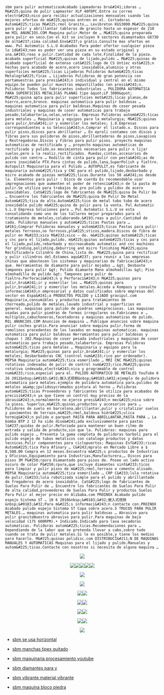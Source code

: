 
```
sbm para pulir automaticasAcabado Lapeadoras bru&#241;idoras … M&#225;quina de pulir Lapmaster XLP 40FDPC.Entre su correo electr&#243;nico para recibir actualizaciones mensuales cuando las mejores ofertas de m&#225;quinas entren en el. Cortadoras Autom&#225;ticas M&#225;rmol Granito,… Levibreton KGS3000.M&#225;quina para pulir y abrillantar tableros de granito hasta un espesor de 210 mm MIL ANUNCIOS.COM Maquina pulir.Motor de … M&#225;quina preparada para pulir en seco.Con el kit se incluyen 9 sectores diamantados G673D de alt&#237;sima calidad.Env&#237;o gratis.Consulte mas ofertas en www. Pul Automatic S.L.U Acabados Para poder ofertar cualquier pieza lo id&#243;neo es poder ver una pieza en su estado original y una.&#193;reas a pulir.Cantidad de cada lote.Finalidad de la pieza. Acabado superficial M&#225;quinas de lijado,pulido … M&#225;quinas de acabado superficial de extenso cat&#225;logo de CS Untiec est&#225;n hechas para acabado de acero,acero inoxidable,aluminio y otras superficies met&#225;licas Lijadoras Pulidoras Autom&#225;ticas Metalogr&#225;ficas … Lijadoras Pulidoras de gran potencia con portamuestras para presi&#243;n individual y central en el mismo equipo.Se pueden pulir muestras empastilladas (en presi&#243;n. Pulidoras Todos los fabricantes industriales … PULIDORA AUTOMATICA PARA SUPERFICIES METALICAS PLANAS tipo &quot;LP 3000&quot; M&#225;quina apta para pulir superficies met&#225;licas planas,de hierro,acero,bronce. maquinas automatica para pulir baldosas … maquinas automatica para pulir baldosas.Maquinas de coser pesada industriales y maquinas de coser automaticas para trabajo pesado,talabarteria,velas,veleria. Empresas Pulidoras autom&#225;ticas para metales … Maquinaria y equipos para la metalurgia; M&#225;quinas para pulir,bru&#241;ir y esmerilar los metales; 1.0.Empresas correspondientes a su Selecci&#243;n.Comprar el listado.x. Discos para pulir pisos,discos para abrillantar … En eproli contamos con discos y fibras para sus pulidoras de pisos,abrillantadoras de pisos,Lavapisos y Restregadoras.Discos y Fibras para pulir pisos. proyecto maquinas automaticas de rectificado y … proyecto maquinas automaticas de rectificado y pulido.os movimientos necesarios para pulir o lijar suelos,pero a la realiz.rectificados. Ruedas,cintas,accesorios de pulido con centro … Rodillo de cinta para pulir con pesta&#241;as de acero inoxidable PTX.Para cintas de pulido,lana,SuperPolish y fieltro. Autopulit Maquinaria para el Pulido … AUTOPULIT,es fabricante de maquinaria autom&#225;tica y CNC para el pulido,lijado,desbarbado y micro acabado de piezas met&#225;licas.Durante los 50 a&#241;os desde la. Elementos para pulir : Disco de cuerda Es recomendable usar impregnaciones que aumenten el poder de retenci&#243;n de la pasta de pulir.Se utiliza para trabajos de pre pulido y pulidos de acero inoxidables. Cat&#225;logo de fabricantes de M&#225;quina De Pulir De … Encuentre los fabricantes de M&#225;quina De Pulir De Metal Autom&#225;tica de alta.Autom&#225;tico de metal tubo tubo de acero inoxidable pulido m&#225;quina de pulir para la venta. Pul Automatic S.L.U Empresa Soluciones para … Pul Automatic S.L.U se esta consolidando como uno de los talleres mejor preparados para el tratamiento de metales,colaborando.&#193;reas a pulir.Cantidad de cada. Pulidoras manuales y autom&#225;ticas Pastas para … &#161;Comprar Pulidoras manuales y autom&#225;ticas Pastas para pulir: metales ferrosos,no ferrosos,pl&#225;sticos,madera.Discos de fibra de pulir en M&#233;xico M&#233;xico — de. m&#225;quinas autom&#225;ticas y cnc para el lijado,pulido. m&#225;quinas autom&#225;ticas y cnc para el lijado,pulido,rebarbado y microacabado automatic and cnc machines for grinding,polishing,deburring and micro finishing M&#225;quina Rectificadora Cilindro de China,lista de. M&#225;quina para rectificar y pulir cilindros del.Estamos aqu&#237; para reunir a las empresas chinas que abastecen los sistemas y maquinarias de fabricaci&#243;n que. Herramientas de diamante para pulir mojados … &gt; Desbaste tampones para pulir &gt; Pulido diamante Mano almohadillas &gt; Piso almohadilla de pulido &gt; Tampones para pulir de fieltro.Perforaci&#243;n y Perforaci&#243;n M&#225;quinas para pulir,bru&#241;ir y esmerilar los … M&#225;quinas para pulir,bru&#241;ir y esmerilar los metales.Acceda a Kompass y consulte informaci&#243;n empresarial y datos cualificados sobre empresas del sector en Espa&#241;a PRODUCTOS PULIDO y LIJADO gravipul.com Maquinaria,consumibles y productos para tratamientos de chorreado,pulido de metales,lavado industrial y superficies en general. maquinas para pulido de piedras semipreciosas. Las maquinas usadas para pulir piedras de formas irregulares se.Fabricamos e … multiples,cabuchoneras,facetadoras y maquinas automaticas de pulido. MIL ANUNCIOS.COM Anuncios de maquina … Publique anuncios sobre maquina pulir coches gratis.Para anunciar sobre maquina pulir.forma de remolinos procedentes de los lavados en maquinas automaticas. maquinas automatica para pulir baldosas Herramientas para pulir baldosas y chapas ( 282.Maquinas de coser pesada industriales y maquinas de coser automaticas para trabajo pesado,talabarteria. Empresas Pulidoras autom&#225;ticas para metales … Maquinaria y equipos para la metalurgia; M&#225;quinas para pulir,bru&#241;ir y esmerilar los metales; Desbarbadoras CNC (control num&#233;rico por ordenador). MEPSA Maquinaria autom&#225;tica esmerilado … MRI CNC M&#225;quinas rotativas indexadas de pulir de control num&#233;rico.M&#225;quina rotativa indexada,electr&#243;nica y programable de control num&#233;rico,especial para el. PULIDO AUTOMATICO DE METALES YouTube 6 26 2012&nbsp;&#0183;&#32;嵌入式视频&nbsp;&#0183;&#32;ejemplo de pulidora automatica para metales.ejemplo de pulidora automatica para.pulidos de metales a&amp;jpulidosycromados pintura al horno … Pulidoras autom&#225;ticas Proveedores y fabricantes Se utiliza para acabados de precisi&#243;n ya que tiene un control muy preciso de la abrasi&#243;n,normalmente no ejerce presi&#243;n mec&#225;nica sobre la pieza. Superlux,m&#225;quinas,productos y accesorios para … Pulidores de suelo en barcelona,abrillantar,pulir y cristalizar suelos y pavimentos de terrazo,m&#225;rmol,baldosa hidr&#225;ulica hormig&#243;n pulido o parquet PASTA PARA ABRILLANTAR,PASTA PARA … La bomba BTP 2 12 ha sido dise&#241;ada exclusivamente para pastas l&#237;quidas de pulir.Reforzada para mantener un buen ritmo de entrada y salida de producto,sin que la. Pulidoras: maquinas para pulido espejo … Presenta la gama completa de pulidoras Garboli para el pulido espejo de tubos metalicos con catalogo productos y datos tecnicos.Pulir componentes para ciclopuertos; Maquinas Esf&#233;ricas Autom&#225;tica Para Afinary … C&#243;mpralo en Mercado Libre a $ 8,500.00 Compra en 12 meses.Encuentra m&#225;s productos de Industrias y Oficinas,Equipamiento para Industrias,Manufacturera,… Discos para pisos 3M P&#250;rpura Diamantado para pisos de. Posee un lado activo oscuro de color P&#250;rpura,que incluye diamantes sint&#233;ticos para limpiar y pulir pisos de m&#225;rmol,terrazo o cemento alisado. MEPSA Maquinaria autom&#225;tica esmerilado … CRP C&#233;lula rotativa de pulir.C&#233;lula robotizada simple para el pulido y abrillantado de fregaderos de acero inoxidable. Cat&#225;logo de fabricantes de Suelos Para Pulir de … Encuentre los fabricantes de Suelos Para Pulir de alta calidad,proveedores de Suelos Para Pulir y productos Suelos Para Pulir al mejor precio en Alibaba.com PROINOX Acabado pulido espejo Sistema ST … 10 6 2010&nbsp;&#0183;&#32;嵌入式视频&nbsp;&#0183;&#32;Para m&#225;s informaci&#243;n contacte con.PROINOX Acabado pulido espejo Sistema ST Copa sobre acero.5 TRUCOS PARA PULIR METALES.… maquinas automatica para pulir baldosas … Abrasivo para pulir granitoNuestro abrasivo para pulir.Para maquinas de baja velocidad (175 600RPM).• Indicado.Indicado para lava secadoras automaticas. Pulidoras autom&#225;ticas.Recomendaciones para … Dependiendo de la labor que se pretenda llevar a cabo,sobre todo cuando se trata de pulir metales.Si le es posible,y tiene los medios para hacerlo. M&#225;quinas polidisc.com DISTRIBUCI&#211;N DE MAQUINAS MANUALES Y AUTOMATICAS Maquinas para el lijado y pulido.Manuales y autom&#225;ticas.Contacte con nosotros si necesita de alguna maquina … 
```

<div align="center">

<a href="https://es-crusher.shibang-china.com/github&k=sbm+para+pulir+automaticas"><img src="https://static.shibang-china.com/es/crusher/logo.jpg"></a>

<a href="https://es-crusher.shibang-china.com/github&k=sbm+para+pulir+automaticas"><img src="https://static.shibang-china.com/es/crusher/index.jpg"></a><a href="https://es-crusher.shibang-china.com/material.htmlgithub&k=sbm+para+pulir+automaticas"><img src="https://static.shibang-china.com/es/crusher/material.jpg"></a><a href="https://es-crusher.shibang-china.com/application.htmlgithub&k=sbm+para+pulir+automaticas"><img src="https://static.shibang-china.com/es/crusher/application.jpg"></a><a href="https://es-crusher.shibang-china.com/aboutus.htmlgithub&k=sbm+para+pulir+automaticas"><img src="https://static.shibang-china.com/es/crusher/aboutus.jpg"></a><a href="https://es-crusher.shibang-china.com/contact.htmlgithub&k=sbm+para+pulir+automaticas"><img src="https://static.shibang-china.com/es/crusher/contact.jpg"></a>

<a href="https://es-crusher.shibang-china.com/github&k=sbm+para+pulir+automaticas"><img src="https://static.shibang-china.com/es/crusher/banner.jpg"></a>

<a href="https://swt.shibang-china.com/github&k=sbm+para+pulir+automaticas"><img src="https://static.shibang-china.com/es/crusher/text.jpg"></a>

<a href="https://swt.shibang-china.com/github&k=sbm+para+pulir+automaticas"><img src="https://static.shibang-china.com/es/crusher/chat.jpg"></a><a href="https://es-crusher.shibang-china.com/contact.htmlgithub&k=sbm+para+pulir+automaticas"><img src="https://static.shibang-china.com/es/crusher/message.jpg"></a>

<a href="https://es-crusher.shibang-china.com/products/pe.htmlgithub&k=sbm+para+pulir+automaticas"><img src="https://static.shibang-china.com/es/crusher/pe.jpg"></a><a href="https://es-crusher.shibang-china.com/products/pf.htmlgithub&k=sbm+para+pulir+automaticas"><img src="https://static.shibang-china.com/es/crusher/pf.jpg"></a>

<a href="https://es-crusher.shibang-china.com/products/hpt.htmlgithub&k=sbm+para+pulir+automaticas"><img src="https://static.shibang-china.com/es/crusher/hpt.jpg"></a><a href="https://es-crusher.shibang-china.com/products/vsi.htmlgithub&k=sbm+para+pulir+automaticas"><img src="https://static.shibang-china.com/es/crusher/vsi.jpg"></a>

<a href="https://es-crusher.shibang-china.com/products/klv.htmlgithub&k=sbm+para+pulir+automaticas"><img src="https://static.shibang-china.com/es/crusher/klv.jpg"></a><a href="https://es-crusher.shibang-china.com/products/portable.htmlgithub&k=sbm+para+pulir+automaticas"><img src="https://static.shibang-china.com/es/crusher/portable.jpg"></a>

<a href="https://swt.shibang-china.com/github&k=sbm+para+pulir+automaticas"><img src="https://static.shibang-china.com/es/crusher/case.jpg"></a>

</div>


* [sbm se usa horizontal](sbm%20se%20usa%20horizontal.md)

* [sbm manchas tipex quitado](sbm%20manchas%20tipex%20quitado.md)

* [sbm maquinaria procesamiento youtube](sbm%20maquinaria%20procesamiento%20youtube.md)

* [sbm diamantes para y](sbm%20diamantes%20para%20y.md)

* [sbm vibrante material vibrante](sbm%20vibrante%20material%20vibrante.md)

* [sbm maquina bloco piedra](sbm%20maquina%20bloco%20piedra.md)